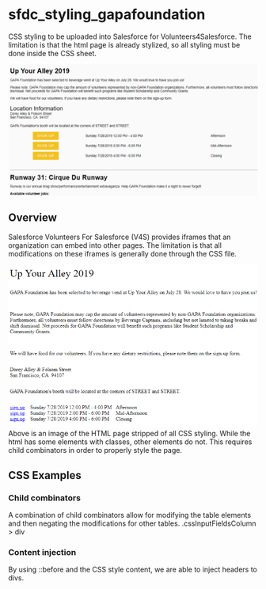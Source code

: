 # sfdc_styling_gapafoundation
CSS styling to be uploaded into Salesforce for Volunteers4Salesforce. The limitation is that the html page is already stylized, so all styling must be done inside the CSS sheet.

![Demo image of the page](https://github.com/calvinshin/sfdc_styling_gapafoundation/blob/master/images/Current.png)

## Overview
Salesforce Volunteers For Salesforce (V4S) provides iframes that an organization can embed into other pages. The limitation is that all modifications on these iframes is generally done through the CSS file.

![Raw image stripped of all CSS](https://github.com/calvinshin/sfdc_styling_gapafoundation/blob/master/images/Raw.png)
Above is an image of the HTML page stripped of all CSS styling. While the html has some elements with classes, other elements do not. This requires child combinators in order to properly style the page.

## CSS Examples

### Child combinators
A combination of child combinators allow for modifying the table elements and then negating the modifications for other tables.
.cssInputFieldsColumn > div

### Content injection
By using ::before and the CSS style content, we are able to inject headers to divs.
